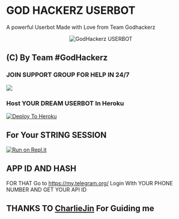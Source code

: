 # GOD HACKERZ USERBOT 
   A powerful Userbot Made with Love from Team Godhackerz
 
<p align="center">
<img src="https://telegra.ph/file/b8324f81fb4176ff8494d.jpg" alt="GodHackerz USERBOT">


## (C) By Team #GodHackerz

### JOIN SUPPORT GROUP FOR HELP IN 24/7 
<a href="https://t.me/Godhackerzuserbot"><img src="https://img.shields.io/badge/Join-Telegram%20Group-blue.svg?logo=telegram"></a>


### Host YOUR DREAM USERBOT  In Heroku
[![Deploy To Heroku](https://www.herokucdn.com/deploy/button.svg)](https://heroku.com/deploy?template=https://github.com/rohithaditya/Godhackerz-userbot)

## For Your STRING SESSION 
[![Run on Repl.it](https://repl.it/badge/github/rohithaditya/Godhackerz-userbot)](https://GodHackerz-Userbot.rohithaditya.repl.run)

## APP ID AND HASH 
FOR THAT Go to https://my.telegram.org/ Login WIth YOUR PHONE NUMBER AND GET YOUR API ID 

## THANKS TO [CharlieJin](https://t.me/Charlie_jin) For Guiding me 



